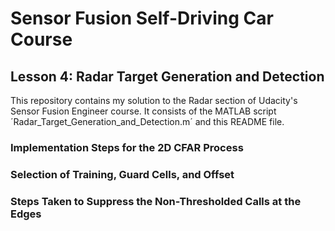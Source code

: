 # Sensor Fusion Self-Driving Car Course
## Lesson 4: Radar Target Generation and Detection

This repository contains my solution to the Radar section of Udacity's Sensor Fusion Engineer course.
It consists of the MATLAB script ´Radar_Target_Generation_and_Detection.m´ and this README file.


### Implementation Steps for the 2D CFAR Process


### Selection of Training, Guard Cells, and Offset


### Steps Taken to Suppress the Non-Thresholded Calls at the Edges




